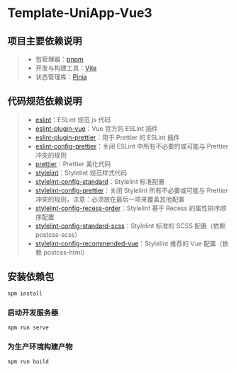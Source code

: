 # Template-UniApp-Vue3

## 项目主要依赖说明

> - 包管理器：[pnpm](https://pnpm.io/zh/)
> - 开发与构建工具：[Vite](https://cn.vitejs.dev/)
> - 状态管理库：[Pinia](https://pinia.vuejs.org/)

## 代码规范依赖说明

> - [eslint](https://eslint.bootcss.com/)：ESLint 规范 js 代码
> - [eslint-plugin-vue](https://eslint.vuejs.org/)：Vue 官方的 ESLint 插件
> - [eslint-plugin-prettier](https://github.com/prettier/eslint-plugin-prettier#readme)：用于 Prettier 的 ESLint 插件
> - [eslint-config-prettier](https://github.com/prettier/eslint-config-prettier#readme)：关闭 ESLint 中所有不必要的或可能与 Prettier 冲突的规则
> - [prettier](https://prettier.io/)：Prettier 美化代码
> - [stylelint](https://stylelint.io/)：Stylelint 规范样式代码
> - [stylelint-config-standard](https://github.com/stylelint/stylelint-config-standard#readme)：Stylelint 标准配置
> - [stylelint-config-prettier](https://github.com/prettier/stylelint-config-prettier#readme)：关闭 Stylelint 所有不必要或可能与 Prettier 冲突的规则，注意：必须放在最后一项来覆盖其他配置
> - [stylelint-config-recess-order](https://github.com/stormwarning/stylelint-config-recess-order#readme)：Stylelint 基于 Recess 的属性排序顺序配置
> - [stylelint-config-standard-scss](https://github.com/stylelint-scss/stylelint-config-standard-scss#readme)：Stylelint 标准的 SCSS 配置（依赖 postcss-scss）
> - [stylelint-config-recommended-vue](https://github.com/ota-meshi/stylelint-config-recommended-vue#readme)：Stylelint 推荐的 Vue 配置（依赖 postcss-html）

## 安装依赖包

```shell
npm install
```

### 启动开发服务器

```shell
npm run serve
```

### 为生产环境构建产物

```shell
npm run build
```
